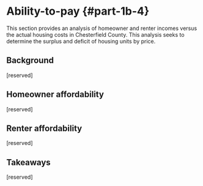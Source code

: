 # Ability-to-pay {#part-1b-4}

This section provides an analysis of homeowner and renter incomes versus the actual housing costs in Chesterfield County. This analysis seeks to determine the surplus and deficit of housing units by price. 

## Background

[reserved]



## Homeowner affordability

[reserved]



## Renter affordability




[reserved]

## Takeaways

[reserved]
